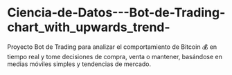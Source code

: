 # Ciencia-de-Datos---Bot-de-Trading-chart_with_upwards_trend-
Proyecto Bot de Trading para analizar el comportamiento de Bitcoin :moneybag: en tiempo real y tome decisiones de compra, venta o mantener, basándose en medias móviles simples y tendencias de mercado.
